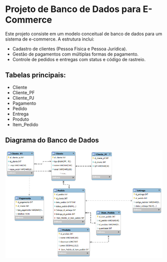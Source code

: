 # Projeto de Banco de Dados para E-Commerce

Este projeto consiste em um modelo conceitual de banco de dados para um sistema de e-commerce. A estrutura inclui:

- Cadastro de clientes (Pessoa Física e Pessoa Jurídica).
- Gestão de pagamentos com múltiplas formas de pagamento.
- Controle de pedidos e entregas com status e código de rastreio.

## Tabelas principais:
- Cliente
- Cliente_PF
- Cliente_PJ
- Pagamento
- Pedido
- Entrega
- Produto
- Item_Pedido

## Diagrama do Banco de Dados

![Diagrama do Banco de Dados](diagrama.png)